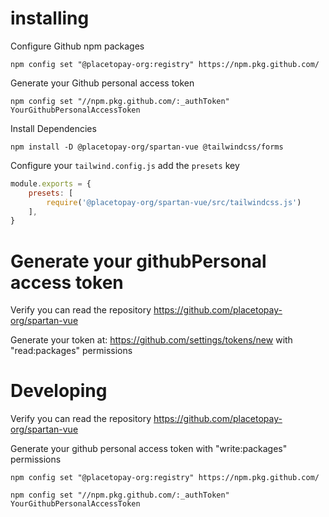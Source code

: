 
# installing

Configure Github npm packages

```
npm config set "@placetopay-org:registry" https://npm.pkg.github.com/
```

Generate your Github personal access token

```
npm config set "//npm.pkg.github.com/:_authToken" YourGithubPersonalAccessToken
```

Install Dependencies

```
npm install -D @placetopay-org/spartan-vue @tailwindcss/forms
```

Configure your `tailwind.config.js` add the `presets` key

```javascript
module.exports = {
    presets: [
        require('@placetopay-org/spartan-vue/src/tailwindcss.js')
    ],
}
```

# Generate your githubPersonal access token

Verify you can read the repository https://github.com/placetopay-org/spartan-vue

Generate your token at: https://github.com/settings/tokens/new with "read:packages" permissions


# Developing

Verify you can read the repository https://github.com/placetopay-org/spartan-vue

Generate your github personal access token with "write:packages" permissions

```
npm config set "@placetopay-org:registry" https://npm.pkg.github.com/
```

```
npm config set "//npm.pkg.github.com/:_authToken" YourGithubPersonalAccessToken

```





